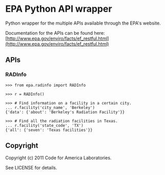 EPA Python API wrapper
======================

Python wrapper for the multiple APIs available through the EPA's
website.

Documentation for the APIs can be found here: 
[http://www.epa.gov/enviro/facts/ef_restful.html](http://www.epa.gov/enviro/facts/ef_restful.html)


APIs
----

### RADInfo

    >>> from epa.radinfo import RADInfo

    >>> r = RADInfo()

    >>> # Find information on a facility in a certain city.
    ... r.facility('city_name', 'Berkeley')
    {'data': {'about': 'Berkeley's Radiation Facility'}}

    >>> # Find all the radiation facilities in Texas.
    ... r.facility('state_code', 'TX')
    {'all': {'seven': 'Texas facilities'}}


Copyright
---------

Copyright (c) 2011 Code for America Laboratories.

See LICENSE for details.

